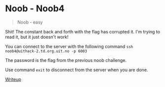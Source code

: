 # Noob - Noob4

> Noob - easy

Shit! The constant back and forth with the flag has corrupted it. I'm trying to read it, but it just doesn't work!

You can connect to the server with the following command `ssh noob4@uithack-2.td.org.uit.no -p 6003`

The password is the flag from the previous noob challenge.

Use command `exit` to disconnect from the server when you are done.

[Writeup](writeup/writeup.md)
